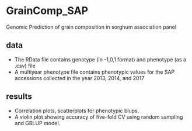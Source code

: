 # GrainComp_SAP
Genomic Prediction of grain composition in sorghum association panel

## data

- The RData file contains genotype (in -1,0,1 format) and phenotype (as a .csv) file
- A multiyear phenotype file contains phenotypic values for the SAP accessions collected in the year 2013, 2014, and 2017

## results

- Correlation plots, scatterplots for phenotypic blups.
- A violin plot showing accuracy of five-fold CV using random sampling and GBLUP model. 
